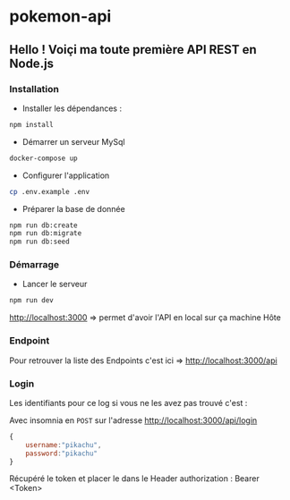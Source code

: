 # pokemon-api

## Hello ! Voiçi ma toute première API REST en Node.js

### Installation

- Installer les dépendances :

```bash
npm install
```

- Démarrer un serveur MySql

```bash
docker-compose up
```

- Configurer l'application
```bash
cp .env.example .env
```

- Préparer la base de donnée
```bash
npm run db:create
npm run db:migrate
npm run db:seed
```

### Démarrage

- Lancer le serveur

```bash
npm run dev
```

[http://localhost:3000](http://localhost:3000) => permet d'avoir l'API en local sur ça machine Hôte


### Endpoint

Pour retrouver la liste des Endpoints c'est ici => [http://localhost:3000/api](http://localhost:3000)

### Login

Les identifiants pour ce log si vous ne les avez pas trouvé c'est :

Avec insomnia en `POST` sur l'adresse [http://localhost:3000/api/login](http://localhost:3000)

```js
{
    username:"pikachu",
    password:"pikachu"
}
```

Récupéré le token et placer le dans le Header authorization : Bearer \<Token\>
